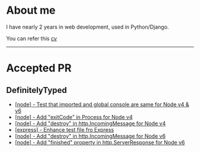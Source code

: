 # About me

I have nearly 2 years in web development, used in Python/Django.

You can refer this [cv](http://tonypythoneer.github.io/cv-for-demo/)

---

# Accepted PR

## DefinitelyTyped

* [[node] - Test that imported and global console are same for Node v4 & v6](https://github.com/DefinitelyTyped/DefinitelyTyped/pull/11062)
* [[node] - Add "exitCode" in Process for Node v4](https://github.com/DefinitelyTyped/DefinitelyTyped/pull/10778)
* [[node] - Add "destroy" in http.IncomingMessage for Node v4](https://github.com/DefinitelyTyped/DefinitelyTyped/pull/10713)
* [[express] - Enhance test file fro Express](https://github.com/DefinitelyTyped/DefinitelyTyped/pull/10685)
* [[node] - Add "destroy" in http.IncomingMessage for Node v6](https://github.com/DefinitelyTyped/DefinitelyTyped/pull/10669)
* [[node] - Add "finished" property in http.ServerResponse for Node v6](https://github.com/DefinitelyTyped/DefinitelyTyped/pull/10418)
